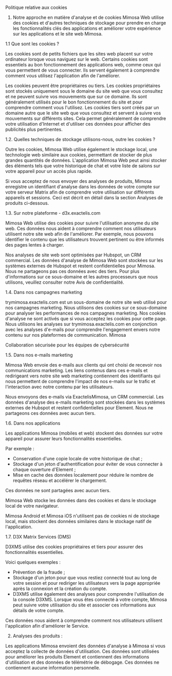 Politique relative aux cookies
1. Notre approche en matière d'analyse et de cookies
Mimosa Web utilise des cookies et d'autres techniques de stockage pour prendre en charge les fonctionnalités clés des applications et améliorer votre expérience sur les applications et le site web Mimosa.

1.1 Que sont les cookies ?

Les cookies sont de petits fichiers que les sites web placent sur votre ordinateur lorsque vous naviguez sur le web. Certains cookies
sont essentiels au bon fonctionnement des applications web, comme ceux qui vous permettent de vous connecter. Ils servent également à comprendre comment vous utilisez l'application afin de l'améliorer.

Les cookies peuvent être propriétaires ou tiers. Les cookies propriétaires sont stockés uniquement sous le domaine
du site web que vous consultez et ne peuvent suivre vos mouvements que sur ce domaine.
Ils sont généralement utilisés pour le bon fonctionnement du site et pour comprendre comment vous l'utilisez.
Les cookies tiers sont créés par un domaine autre que le site web que vous consultez et servent à suivre vos mouvements sur différents sites. Cela permet généralement de comprendre votre utilisation d'Internet et d'utiliser ces données pour afficher des publicités plus pertinentes.

1.2. Quelles techniques de stockage utilisons-nous, outre les cookies ?

Outre les cookies, Mimosa Web utilise également le stockage local, une technologie web similaire aux cookies,
permettant de stocker de plus grandes quantités de données. L'application Mimosa Web peut ainsi stocker des éléments tels que votre historique de chat et votre liste de salons sur votre appareil pour un accès plus rapide.

Si vous acceptez de nous envoyer des analyses de produits, Mimosa enregistre un identifiant d'analyse dans les données de votre compte
sur votre serveur Matrix afin de comprendre votre utilisation sur différents appareils et sessions.
Ceci est décrit en détail dans la section Analyses de produits ci-dessous.

1.3. Sur notre plateforme - d3x.exactelis.com

Mimosa Web utilise des cookies pour suivre l'utilisation anonyme du site web.
Ces données nous aident à comprendre comment nos utilisateurs utilisent notre site web afin de l'améliorer.
Par exemple, nous pouvons identifier le contenu que les utilisateurs trouvent pertinent ou être informés des pages lentes à charger.

Nos analyses de site web sont optimisées par Hubspot, un CRM commercial. Les données d'analyse de Mimosa Web sont
stockées sur les systèmes externes de Hubspot et restent confidentielles pour Mimosa. Nous ne partageons pas ces données avec des tiers. Pour plus d'informations sur ce sous-domaine et les autres processeurs que nous utilisons, veuillez consulter notre Avis de confidentialité.

1.4. Dans nos campagnes marketing

trymimosa.exactelis.com est un sous-domaine de notre site web utilisé pour nos campagnes marketing.
Nous utilisons des cookies sur ce sous-domaine pour analyser les performances de nos campagnes marketing.
Nos cookies d'analyse ne sont activés que si vous acceptez les cookies pour cette page. Nous utilisons les analyses sur
trymimosa.exactelis.com en conjonction avec les analyses d'e-mails pour comprendre l'engagement envers notre contenu sur nos plateformes de communication.
Mimosa

Collaboration sécurisée pour les équipes de cybersécurité

1.5. Dans nos e-mails marketing

Mimosa Web envoie des e-mails aux clients qui ont choisi de recevoir nos communications marketing.
Les liens contenus dans ces e-mails et redirigeant vers notre site web marketing contiennent des identifiants qui nous permettent de comprendre l'impact de nos e-mails sur le trafic et l'interaction avec notre contenu par les utilisateurs.

Nous envoyons des e-mails via ExactelisMimosa, un CRM commercial. Les données d'analyse des e-mails marketing sont stockées dans les systèmes externes de Hubspot et restent confidentielles pour Element. Nous ne partageons ces données avec aucun tiers.

1.6. Dans nos applications

Les applications Mimosa (mobiles et web) stockent des données sur votre appareil pour assurer leurs fonctionnalités essentielles.

Par exemple :

   - Conservation d'une copie locale de votre historique de chat ;
   - Stockage d'un jeton d'authentification pour éviter de vous connecter à chaque ouverture d'Element ;
   - Mise en cache des données localement pour réduire le nombre de requêtes réseau et accélérer le chargement.

Ces données ne sont partagées avec aucun tiers.

Mimosa Web stocke les données dans des cookies et dans le stockage local de votre navigateur.

Mimosa Android et Mimosa iOS n'utilisent pas de cookies ni de stockage local, mais stockent des données similaires dans le stockage natif de l'application.

1.7. D3X Matrix Services (DMS)

D3XMS utilise des cookies propriétaires et tiers pour assurer des fonctionnalités essentielles. 

Voici quelques exemples :

   - Prévention de la fraude ;
   - Stockage d'un jeton pour que vous restiez connecté tout au long de votre session et pour rediriger les utilisateurs vers la page 
     appropriée après la connexion et la création du compte.
   - D3XMS utilise également des analyses pour comprendre l'utilisation de la console D3XMS. Lorsque vous êtes connecté à votre compte, Mimosa 
     peut suivre votre utilisation du site et associer ces informations aux détails de votre compte.

Ces données nous aident à comprendre comment nos utilisateurs utilisent l'application afin d'améliorer le Service.

2. Analyses des produits :
   
Les applications Mimosa envoient des données d'analyse à Mimosa si vous acceptez la collecte de données d'utilisation. Ces données sont utilisées pour améliorer les produits Element et contiennent des informations d'utilisation et des données de télémétrie de débogage. Ces données ne contiennent aucune information personnelle.
